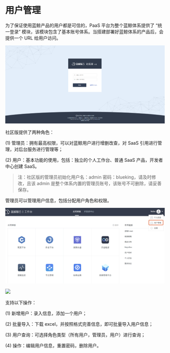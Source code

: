 # 用户管理

为了保证使用蓝鲸产品的用户都是可信的，PaaS 平台为整个蓝鲸体系提供了 “统一登录” 模块，该模块包含了基本账号体系。当搭建部署好蓝鲸体系的产品后，会提供一个 URL 给用户访问。

![](../../assets/image003.png)

社区版提供了两种角色：

(1) 管理员：拥有最高权限，可以对蓝鲸用户进行增删改查，对 SaaS 引用进行管理，对后台服务进行管理等；

(2) 用户：基本功能的使用，包括：独立的个人工作台、普通 SaaS 产品，开发者中心创建 SaaS。

> 注：社区版的管理员初始化用户名：admin  密码：blueking，请及时修改，且该 admin 是整个体系内置的管理员账号，该账号不可删除，请妥善保存。


管理员可以管理用户信息，包括分配用户角色和权限。

![](../../assets/userenter.png)

![](../assets/image005.png)

支持以下操作：

(1) 新增用户：录入信息，添加一个用户；

(2) 批量导入：下载 excel，并按照格式完善信息，即可批量导入用户信息；

(3) 用户查询：可选择角色类型（所有用户，管理员，用户）进行查询；

(4) 操作：编辑用户信息，重置密码，删除用户。
